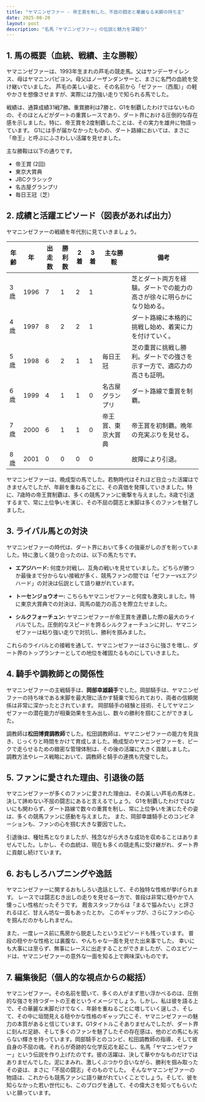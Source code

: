 ```yaml
---
title: "ヤマニンゼファー - 帝王賞を制した、不屈の闘志と華麗なる末脚の持ち主"
date: 2025-08-20
layout: post
description: "名馬『ヤマニンゼファー』の伝説と魅力を深堀り"
---
```


## 1. 馬の概要（血統、戦績、主な勝鞍）

ヤマニンゼファーは、1993年生まれの芦毛の競走馬。父はサンデーサイレンス、母はヤマニンパピヨン。母父はノーザンダンサーと、まさに名門の血統を受け継いでいました。  芦毛の美しい姿と、その名前から「ゼファー（西風）」の軽やかさを想像させますが、実際には力強い走りで知られる馬でした。

戦績は、通算成績31戦7勝。重賞勝利は7勝と、G1を制覇したわけではないものの、そのほとんどがダートの重賞レースであり、ダート界における圧倒的な存在感を示しました。特に、帝王賞を2度制覇したことは、その実力を雄弁に物語っています。  G1には手が届かなかったものの、ダート路線においては、まさに「帝王」と呼ぶにふさわしい活躍を見せました。

主な勝鞍は以下の通りです。

* 帝王賞 (2回)
* 東京大賞典
* JBCクラシック
* 名古屋グランプリ
* 毎日王冠（芝）


## 2. 成績と活躍エピソード（図表があれば出力）

ヤマニンゼファーの戦績を年代別に見ていきましょう。

| 年齢 | 年   | 出走数 | 勝利数 | 2着 | 3着 | 主な勝鞍                               | 備考                                                                  |
|-----|-----|-------|-------|-----|-----|---------------------------------------|-----------------------------------------------------------------------|
| 3歳  | 1996 | 7     | 1     | 2   | 1   |                                       | 芝とダート両方を経験。ダートでの能力の高さが徐々に明らかになり始める。 |
| 4歳  | 1997 | 8     | 2     | 2   | 1   |                                       | ダート路線に本格的に挑戦し始め、着実に力を付けていく。                      |
| 5歳  | 1998 | 6     | 2     | 1   | 1   | 毎日王冠                               | 芝の重賞に挑戦し勝利。ダートでの強さを示す一方で、適応力の高さも証明。        |
| 6歳  | 1999 | 4     | 1     | 1   | 0   | 名古屋グランプリ                           | ダート路線で重賞を制覇。                                               |
| 7歳  | 2000 | 6     | 1     | 1   | 0   | 帝王賞、東京大賞典                          | 帝王賞を初制覇。晩年の充実ぶりを見せる。                               |
| 8歳  | 2001 | 0     | 0     | 0   | 0   |                                       | 故障により引退。                                                       |


ヤマニンゼファーは、晩成型の馬でした。若駒時代はそれほど目立った活躍はできませんでしたが、年齢を重ねるごとに、その真価を発揮していきました。特に、7歳時の帝王賞制覇は、多くの競馬ファンに衝撃を与えました。8歳で引退するまで、常に上位争いを演じ、その不屈の闘志と末脚は多くのファンを魅了しました。


## 3. ライバル馬との対決

ヤマニンゼファーの時代は、ダート界において多くの強豪がしのぎを削っていました。特に激しく競り合ったのは、以下の馬たちです。

* **エアジハード:**  何度か対戦し、互角の戦いを見せていました。どちらが勝つか最後まで分からない接戦が多く、競馬ファンの間では「ゼファーvsエアジハード」の対決は伝説として語り継がれています。

* **トーセンジョウオー:**  こちらもヤマニンゼファーと何度も激突しました。特に東京大賞典での対決は、両馬の能力の高さを際立たせました。

* **シルクフォーチュン:**  ヤマニンゼファーが帝王賞を連覇した際の最大のライバルでした。圧倒的なスピードを誇るシルクフォーチュンに対し、ヤマニンゼファーは粘り強い走りで対抗し、勝利を掴みました。


これらのライバルとの接戦を通して、ヤマニンゼファーはさらに強さを増し、ダート界のトップランナーとしての地位を確固たるものにしていきました。


## 4. 騎手や調教師との関係性

ヤマニンゼファーの主戦騎手は、**岡部幸雄騎手**でした。岡部騎手は、ヤマニンゼファーの持ち味である末脚を最大限に活かす騎乗で知られており、両者の信頼関係は非常に深かったとされています。  岡部騎手の経験と技術、そしてヤマニンゼファーの潜在能力が相乗効果を生み出し、数々の勝利を掴むことができました。

調教師は**松田博資調教師**でした。松田調教師は、ヤマニンゼファーの能力を見抜き、じっくりと時間をかけて育成しました。晩成型のヤマニンゼファーを、ピークで走らせるための緻密な管理体制は、その後の活躍に大きく貢献しました。  調教方法やレース戦略において、調教師と騎手の連携も完璧でした。


## 5. ファンに愛された理由、引退後の話

ヤマニンゼファーが多くのファンに愛された理由は、その美しい芦毛の馬体と、決して諦めない不屈の闘志にあると言えるでしょう。  G1を制覇したわけではないにも関わらず、ダート路線で数々の重賞を制し、常に上位争いを演じたその姿は、多くの競馬ファンに感動を与えました。  また、岡部幸雄騎手とのコンビネーションも、ファンの心を掴む大きな要因でした。

引退後は、種牡馬となりましたが、残念ながら大きな成功を収めることはありませんでした。しかし、その血統は、現在も多くの競走馬に受け継がれ、ダート界に貢献し続けています。


## 6. おもしろハプニングや逸話

ヤマニンゼファーに関するおもしろい逸話として、その独特な性格が挙げられます。  レースでは闘志むき出しの走りを見せる一方で、普段は非常に穏やかで人懐っこい性格だったそうです。  厩舎スタッフからは「まるで猫みたい」と評されるほど、甘えん坊な一面もあったとか。  このギャップが、さらにファンの心を掴んだのかもしれません。

また、一度レース前に馬房から脱走したというエピソードも残っています。  普段の穏やかな性格とは裏腹な、やんちゃな一面を見せた出来事でした。  幸いにも大事には至らず、無事にレースに出走することができましたが、このエピソードは、ヤマニンゼファーの意外な一面を知る上で興味深いものです。


## 7. 編集後記（個人的な視点からの総括）

ヤマニンゼファー。その名前を聞いて、多くの人がまず思い浮かべるのは、圧倒的な強さを持つダートの王者というイメージでしょう。しかし、私は彼を語る上で、その華麗な末脚だけでなく、年齢を重ねるごとに増していく逞しさ、そして、その中に垣間見える穏やかな性格のギャップにこそ、ヤマニンゼファーの魅力の本質があると信じています。G1タイトルこそありませんでしたが、ダート界に刻んだ足跡、そして多くのファンを魅了したその存在感は、他のどの馬にも劣らない輝きを持っています。岡部騎手とのコンビ、松田調教師の指導、そして彼自身の不屈の魂。それらが奇跡的な化学反応を起こし、名馬「ヤマニンゼファー」という伝説を作り上げたのです。彼の活躍は、決して華やかなものだけではありませんでした。泥にまみれ、激しくぶつかり合いながら、勝利を掴み取ったその姿は、まさに「不屈の闘志」そのものでした。  そんなヤマニンゼファーの物語は、これからも競馬ファンに語り継がれていくことでしょう。そして、彼を知らなかった若い世代にも、このブログを通して、その偉大さを知ってもらいたいと願っています。
